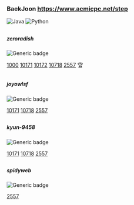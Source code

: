 
### BaekJoon  https://www.acmicpc.net/step
![Java](https://img.shields.io/badge/java-%23ED8B00.svg?style=for-the-badge&logo=java&logoColor=white)
![Python](https://img.shields.io/badge/python-3670A0?style=for-the-badge&logo=python&logoColor=ffdd54)

##


##### zeroradish  
![Generic badge](https://img.shields.io/badge/completed-5-brightgreen.svg)


[1000](https://www.acmicpc.net/problem/1000)
[10171](https://www.acmicpc.net/problem/10171)
[10172](https://www.acmicpc.net/problem/10172)
[10718](https://www.acmicpc.net/problem/10718)
[2557](https://www.acmicpc.net/problem/2557)
:trophy:
##
##### joyowlsf 
![Generic badge](https://img.shields.io/badge/completed-3-brightgreen.svg)

[10171](https://www.acmicpc.net/problem/10171)
[10718](https://www.acmicpc.net/problem/10718)
[2557](https://www.acmicpc.net/problem/2557)

##

##### kyun-9458 
![Generic badge](https://img.shields.io/badge/completed-3-brightgreen.svg)

[10171](https://www.acmicpc.net/problem/10171)
[10718](https://www.acmicpc.net/problem/10718)
[2557](https://www.acmicpc.net/problem/2557)

##

##### spidyweb 
![Generic badge](https://img.shields.io/badge/completed-1-brightgreen.svg)

[2557](https://www.acmicpc.net/problem/2557)

##
